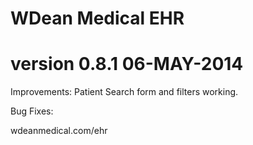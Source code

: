 # WDean Medical EHR
# version 0.8.1  06-MAY-2014

Improvements:
Patient Search form and filters working.

Bug Fixes:


wdeanmedical.com/ehr